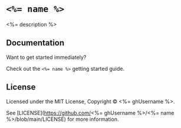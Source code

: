 # `<%= name %>`

<%= description %>

## Documentation

Want to get started immediately?

Check out the `<%= name %>` getting started guide.

## License

Licensed under the MIT License, Copyright © <%= ghUsername %>.

See [LICENSE](https://github.com/<%= ghUsername %>/<%= name %>/blob/main/LICENSE) for more information.
